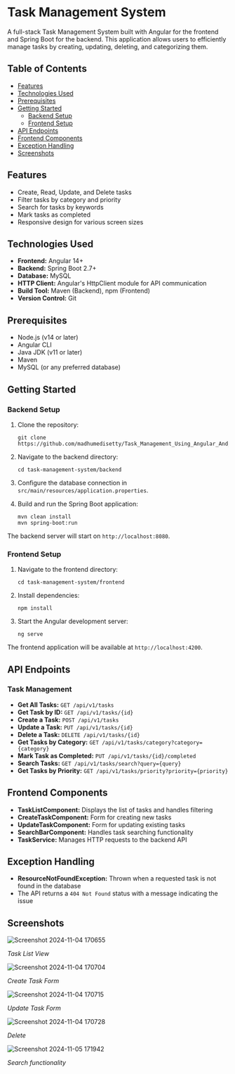 # Task Management System

A full-stack Task Management System built with Angular for the frontend and Spring Boot for the backend. This application allows users to efficiently manage tasks by creating, updating, deleting, and categorizing them.

## Table of Contents

- [Features](#features)
- [Technologies Used](#technologies-used)
- [Prerequisites](#prerequisites)
- [Getting Started](#getting-started)
  - [Backend Setup](#backend-setup)
  - [Frontend Setup](#frontend-setup)
- [API Endpoints](#api-endpoints)
- [Frontend Components](#frontend-components)
- [Exception Handling](#exception-handling)
- [Screenshots](#screenshots)

## Features

- Create, Read, Update, and Delete tasks
- Filter tasks by category and priority
- Search for tasks by keywords
- Mark tasks as completed
- Responsive design for various screen sizes

## Technologies Used

- **Frontend:** Angular 14+
- **Backend:** Spring Boot 2.7+
- **Database:** MySQL
- **HTTP Client:** Angular's HttpClient module for API communication
- **Build Tool:** Maven (Backend), npm (Frontend)
- **Version Control:** Git

## Prerequisites

- Node.js (v14 or later)
- Angular CLI
- Java JDK (v11 or later)
- Maven
- MySQL (or any preferred database)

## Getting Started

### Backend Setup

1. Clone the repository:
   ```
   git clone https://github.com/madhumedisetty/Task_Management_Using_Angular_And_Spring.git
   ```

2. Navigate to the backend directory:
   ```
   cd task-management-system/backend
   ```

3. Configure the database connection in `src/main/resources/application.properties`.

4. Build and run the Spring Boot application:
   ```
   mvn clean install
   mvn spring-boot:run
   ```

The backend server will start on `http://localhost:8080`.

### Frontend Setup

1. Navigate to the frontend directory:
   ```
   cd task-management-system/frontend
   ```

2. Install dependencies:
   ```
   npm install
   ```

3. Start the Angular development server:
   ```
   ng serve
   ```

The frontend application will be available at `http://localhost:4200`.

## API Endpoints

### Task Management

- **Get All Tasks:** `GET /api/v1/tasks`
- **Get Task by ID:** `GET /api/v1/tasks/{id}`
- **Create a Task:** `POST /api/v1/tasks`
- **Update a Task:** `PUT /api/v1/tasks/{id}`
- **Delete a Task:** `DELETE /api/v1/tasks/{id}`
- **Get Tasks by Category:** `GET /api/v1/tasks/category?category={category}`
- **Mark Task as Completed:** `PUT /api/v1/tasks/{id}/completed`
- **Search Tasks:** `GET /api/v1/tasks/search?query={query}`
- **Get Tasks by Priority:** `GET /api/v1/tasks/priority?priority={priority}`

## Frontend Components

- **TaskListComponent:** Displays the list of tasks and handles filtering
- **CreateTaskComponent:** Form for creating new tasks
- **UpdateTaskComponent:** Form for updating existing tasks
- **SearchBarComponent:** Handles task searching functionality
- **TaskService:** Manages HTTP requests to the backend API

## Exception Handling

- **ResourceNotFoundException:** Thrown when a requested task is not found in the database
- The API returns a `404 Not Found` status with a message indicating the issue

## Screenshots

![Screenshot 2024-11-04 170655](https://github.com/user-attachments/assets/7f2d56cd-b120-486d-b50c-835937dedc62)

*Task List View*

![Screenshot 2024-11-04 170704](https://github.com/user-attachments/assets/627838f4-14b8-43ea-9fcb-97d95835ee9a)

*Create Task Form*

![Screenshot 2024-11-04 170715](https://github.com/user-attachments/assets/d81fd214-d082-4d8b-9c61-505437f7c577)

*Update Task Form*

![Screenshot 2024-11-04 170728](https://github.com/user-attachments/assets/f57ed36e-4aca-4133-9cab-9903b7854bd3)

*Delete*

![Screenshot 2024-11-05 171942](https://github.com/user-attachments/assets/af6c8f00-33e1-45d3-ab5b-782d5d6fa7c8)

*Search functionality*

